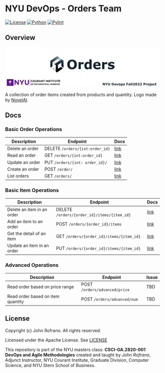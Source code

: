# NYU DevOps  - Orders Team

[![License](https://img.shields.io/badge/License-Apache_2.0-blue.svg)](https://opensource.org/licenses/Apache-2.0)
[![Python](https://img.shields.io/badge/Language-Python-blue.svg)](https://python.org/)
[![Pylint](https://github.com/CSCI-GA-2820-FA22-003/orders/actions/workflows/pylint.yml/badge.svg)](https://github.com/CSCI-GA-2820-FA22-003/orders/actions/workflows/pylint.yml)

## Overview

![](docs/logo-order.png)

A collection of order items created from products and quantity. Logo made by [NovelAI](https://novelai.net/).

## Docs

### Basic Order Operations

| Description     | Endpoint                        | Docs |
| --------------- | ------------------------------- | ---- |
| Delete an order | DELETE `/orders/{int:order_id}` | [link](docs/order/delete.md)     |
| Read an order   | GET `/orders/{int:order_id}`    | [link](docs/order/read.md)     |
| Update an order | PUT `/orders/{int: order_id}/`  | [link](docs/order/update.md)     |
| Create an order | POST `/order/`                  | [link](docs/order/create.md)     |
| List orders     | GET `/orders/`                  | [link](docs/order/list.md)    |

### Basic Item Operations

| Description                | Endpoint                                    | Docs |
| -------------------------- | ------------------------------------------- | ---- |
| Delete an item in an order | DELETE `/orders/{order_id}/items/{item_id}` | [link](docs/item/delete.md)  |
| Add an item to an order    | POST `/orders/{order_id}/items`             | [link](docs/item/create.md)  |
| Get the detail of an item  | GET `/orders/{order_id}/items/{item_id}`    | [link](docs/item/get.md)  |
| Update an item in an order | PUT `/orders/{order_id}/items/{item_id}`    | [link](docs/item/update.md)  |

### Advanced Operations

| Description                       | Endpoint                      | Issue |
| --------------------------------- | ----------------------------- | ----- |
| Read order based on price range   | POST `/orders/advanced/price` | TBD      |
| Read order based on item quantity | POST `/orders/advanced/num`    | TBD      |

## License

Copyright (c) John Rofrano. All rights reserved.

Licensed under the Apache License. See [LICENSE](LICENSE)

This repository is part of the NYU masters class: **CSCI-GA.2820-001 DevOps and Agile Methodologies** created and taught by *John Rofrano*, Adjunct Instructor, NYU Courant Institute, Graduate Division, Computer Science, and NYU Stern School of Business.
